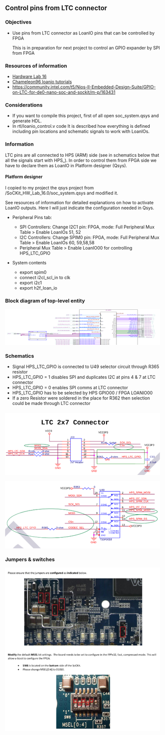 Control pins from LTC connector
-----

### Objectives

* Use pins from LTC connector as LoanIO pins that can be controlled by FPGA

  This is in preparation for next project to control an GPIO expander by SPI from FPGA

### Resources of information

* [Hardware Lab 16](https://rocketboards.org/foswiki/pub/Documentation/ArrowSoCKitEvaluationBoard/SoCKIT_Materials_16.0.zip)
* [Chameleon96 loanio tutorials](https://github.com/SoCFPGA-learning/Chameleon96/tree/master/Tutorials)
* https://community.intel.com/t5/Nios-II-Embedded-Design-Suite/GPIO-on-LTC-for-de0-nano-soc-and-sockit/m-p/163431

### Considerations

* If you want to compile this project, first of all open soc_system.qsys and generate HDL.
* In rtl/loanio_control.v code It is described how everything is defined including pin locations and schematic signals to work with LoanIOs.

### Information 

LTC pins are all connected to HPS (ARM) side (see in schematics below that all the signals start with HPS_). In order to control them from FPGA side we have to declare them as LoanIO in Platform designer (Qsys).

#### Platform designer

I copied to my project the qsys project from /SoCKit_HW_Lab_16.0/soc_system.qsys and modified it.

See resources of information for detailed explanations on how to activate LoanIO outputs. Here I will just indicate the configuration needed in Qsys.

* Peripheral Pins tab: 
  * SPI Controllers:
    Change I2C1 pin: FPGA, mode: Full
    Peripheral Mux Table > Enable LoanIOs 51, 52
  * I2C Controllers:
    Change SPIM0 pin: FPGA, mode: Full
    Peripheral Mux Table > Enable LoanIOs 60, 59,58,58
  * Peripheral Mux Table > Enable LoanIO00  for controlling HPS_LTC_GPIO

* System contents
  * export spim0
  * connect i2cl_scl_in to clk
  * export i2c1
  * export h2f_loan_io

### Block diagram of top-level entity
![](./block-diagram.png)



### Schematics

- Signal HPS_LTC_GPIO is connected to U49 selector circuit through R365 resistor
- HPS_LTC_GPIO = 1 disables SPI and duplicates I2C at pins 4 & 7 at LTC connector
- HPS_LTC_GPIO = 0 enables SPI comms at LTC connector
- HPS_LTC_GPIO has to be selected by HPS GPIO00 / FPGA LOANIO00
- If a zero Resistor were soldered in the place for R362 then selection could be made through LTC connector 

### ![](./ltc_connector_1.png)

![](./ltc_connector_2.png)



### Jumpers & switches 

![image-20210110230300154](jumpers.png)